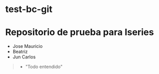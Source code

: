 # test-bc-git

# Repositorio de prueba para Iseries

- Jose Mauricio
- Beatriz
- Jun Carlos

>- "Todo entendido"